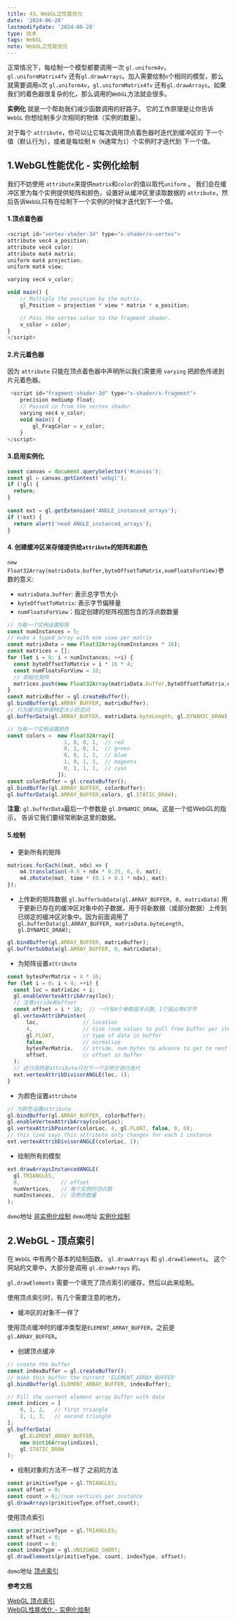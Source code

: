 ```yaml
---
title: 43、WebGL之性能优化
date: '2024-06-28'
lastmodifydate: '2024-06-28'
type: 技术
tags: WebGL
note: WebGL之性能优化
---
```

正常情况下，每绘制一个模型都要调用一次 `gl.uniform4v`，`gl.uniformMatrix4fv` 还有`gl.drawArrays`。加入需要绘制`n`个相同的模型，那么就需要调用`n`次 `gl.uniform4v`，`gl.uniformMatrix4fv` 还有`gl.drawArrays`。如果我们的着色器很复杂的化，那么调用的`WebGL`方法就会很多。

**实例化** 就是一个帮助我们减少函数调用的好路子。 它的工作原理是让你告诉 `WebGL` 你想绘制多少次相同的物体（实例的数量）。

对于每个 `attribute`，你可以让它每次调用顶点着色器时迭代到缓冲区的 下一个值（默认行为），或者是每绘制 `N`（`N`通常为`1`）个实例时才迭代到 下一个值。


## 1.WebGL性能优化 - 实例化绘制
我们不妨使用 `attribute`来提供`matrix`和`color`的值以取代`uniform` 。 我们会在缓冲区里为每个实例提供矩阵和颜色，设置好从缓冲区里读取数据的 `attribute`，然后告诉`WebGL`只有在绘制下一个实例的时候才迭代到下一个值。
#### 1.顶点着色器
```js
<script id="vertex-shader-3d" type="x-shader/x-vertex">
attribute vec4 a_position;
attribute vec4 color;
attribute mat4 matrix;
uniform mat4 projection;
uniform mat4 view;

varying vec4 v_color;

void main() {
    // Multiply the position by the matrix.
    gl_Position = projection * view * matrix * a_position;

    // Pass the vertex color to the fragment shader.
    v_color = color;
}
</script>
```
#### 2.片元着色器
因为 `attribute` 只能在顶点着色器中声明所以我们需要用 `varying` 把颜色传递到片元着色器。
```js
 <script id="fragment-shader-3d" type="x-shader/x-fragment">
    precision mediump float;
    // Passed in from the vertex shader.
    varying vec4 v_color;
    void main() {
        gl_FragColor = v_color;
    }
</script>
```
#### 3.启用实例化
```js
const canvas = document.querySelector('#canvas');
const gl = canvas.getContext('webgl');
if (!gl) {
  return;
}
 
const ext = gl.getExtension('ANGLE_instanced_arrays');
if (!ext) {
  return alert('need ANGLE_instanced_arrays');
}
```
#### 4. 创建缓冲区来存储提供给`attribute`的矩阵和颜色
`new Float32Array(matrixData.buffer,byteOffsetToMatrix,numFloatsForView)`参数的意义:
  + `matrixData.buffer`:  表示总字节大小
  + `byteOffsetToMatrix`: 表示字节偏移量
  + `numFloatsForView`：指定创建的矩阵视图包含的浮点数数量
```js
// 为每一个实例设置矩阵
const numInstances = 5;
// make a typed array with one view per matrix
const matrixData = new Float32Array(numInstances * 16);
const matrices = [];
for (let i = 0; i < numInstances; ++i) {
  const byteOffsetToMatrix = i * 16 * 4;
  const numFloatsForView = 16;
  // 初始化矩阵
  matrices.push(new Float32Array(matrixData.buffer,byteOffsetToMatrix,numFloatsForView));
}
const matrixBuffer = gl.createBuffer();
gl.bindBuffer(gl.ARRAY_BUFFER, matrixBuffer);
// 只为缓冲区申请特定大小的空间
gl.bufferData(gl.ARRAY_BUFFER, matrixData.byteLength, gl.DYNAMIC_DRAW);

// 为每一个实例设置颜色
const colors =  new Float32Array([
                  1, 0, 0, 1,  // red
                  0, 1, 0, 1,  // green
                  0, 0, 1, 1,  // blue
                  1, 0, 1, 1,  // magenta
                  0, 1, 1, 1,  // cyan
                ]);
const colorBuffer = gl.createBuffer();
gl.bindBuffer(gl.ARRAY_BUFFER, colorBuffer);
gl.bufferData(gl.ARRAY_BUFFER,colors, gl.STATIC_DRAW);
```
**注意**: `gl.bufferData`最后一个参数是 `gl.DYNAMIC_DRAW`。这是一个给WebGL的指示， 告诉它我们要经常刷新这里的数据。

####  5.绘制
+ 更新所有的矩阵
```js
matrices.forEach((mat, ndx) => {
    m4.translation(-0.5 + ndx * 0.25, 0, 0, mat);
    m4.zRotate(mat, time * (0.1 + 0.1 * ndx), mat);
});
```
+ 上传新的矩阵数据
`gl.bufferSubData(gl.ARRAY_BUFFER, 0, matrixData)` 用于更新已存在的缓冲区对象中的子数据，用于将新数据（或部分数据）上传到已绑定的缓冲区对象中。因为前面调用了`  gl.bufferData(gl.ARRAY_BUFFER, matrixData.byteLength, gl.DYNAMIC_DRAW);`
```js
gl.bindBuffer(gl.ARRAY_BUFFER, matrixBuffer);
gl.bufferSubData(gl.ARRAY_BUFFER, 0, matrixData);
```
+ 为矩阵设置`attribute`
```js
const bytesPerMatrix = 4 * 16;
for (let i = 0; i < 4; ++i) {
  const loc = matrixLoc + i;
  gl.enableVertexAttribArray(loc);
  // 注意stride和offset
  const offset = i * 16;  // 一行有4个单精度浮点数，1个就占用4字节
  gl.vertexAttribPointer(
      loc,              // location
      4,                // size (num values to pull from buffer per iteration)
      gl.FLOAT,         // type of data in buffer
      false,            // normalize
      bytesPerMatrix,   // stride, num bytes to advance to get to next set of values
      offset,           // offset in buffer
  );
  // 这行说的是attribute只对下一个实例才进行迭代
  ext.vertexAttribDivisorANGLE(loc, 1);
}
```
+ 为颜色设置`attribute`
```js
// 为颜色设置attribute
gl.bindBuffer(gl.ARRAY_BUFFER, colorBuffer);
gl.enableVertexAttribArray(colorLoc);
gl.vertexAttribPointer(colorLoc, 4, gl.FLOAT, false, 0, 0);
// this line says this attribute only changes for each 1 instance
ext.vertexAttribDivisorANGLE(colorLoc, 1);
```
+ 绘制所有的模型
```js
ext.drawArraysInstancedANGLE(
  gl.TRIANGLES,
  0,             // offset
  numVertices,   // 每个实例的顶点数
  numInstances,  // 实例的数量
);
```

`demo`地址 [非实例化绘制](https://github.com/tangjie-93/WebGL/blob/main/fundmantalExamples/%E6%80%A7%E8%83%BD%E4%BC%98%E5%8C%96/%E9%9D%9E%E5%AE%9E%E4%BE%8B%E5%8C%96%E7%BB%98%E5%88%B6.html)
`demo`地址 [实例化绘制](https://github.com/tangjie-93/WebGL/blob/main/fundmantalExamples/%E6%80%A7%E8%83%BD%E4%BC%98%E5%8C%96/%E5%AE%9E%E4%BE%8B%E5%8C%96%E7%BB%98%E5%88%B6.html)

## 2.WebGL - 顶点索引

在 `WebGL` 中有两个基本的绘制函数。 `gl.drawArrays` 和 `gl.drawElements`。 这个网站的文章中，大部分是调用 `gl.drawArrays` 的。

`gl.drawElements` 需要一个填充了顶点索引的缓存，然后以此来绘制。

使用顶点索引时，有几个需要注意的地方。
+ 缓冲区的对象不一样了

使用顶点缓冲时的缓冲类型是`ELEMENT_ARRAY_BUFFER`，之前是  `gl.ARRAY_BUFFER`。

+ 创建顶点缓冲
```js
// create the buffer
const indexBuffer = gl.createBuffer();
// make this buffer the current 'ELEMENT_ARRAY_BUFFER'
gl.bindBuffer(gl.ELEMENT_ARRAY_BUFFER, indexBuffer);

// Fill the current element array buffer with data
const indices = [
    0, 1, 2,   // first triangle
    2, 1, 3,   // second triangle
];
gl.bufferData(
    gl.ELEMENT_ARRAY_BUFFER,
    new Uint16Array(indices),
    gl.STATIC_DRAW
);
```
+ 绘制对象的方法不一样了
之前的方法
```js
const primitiveType = gl.TRIANGLES;
const offset = 0;
const count = 6;//num vertices per instance
gl.drawArrays(primitiveType,offset,count);
```
使用顶点索引
```js
const primitiveType = gl.TRIANGLES;
const offset = 0;
const count = 6;
const indexType = gl.UNSIGNED_SHORT;
gl.drawElements(primitiveType, count, indexType, offset);
```


`demo`地址 [顶点索引](https://github.com/tangjie-93/WebGL/blob/main/fundmantalExamples/%E6%80%A7%E8%83%BD%E4%BC%98%E5%8C%96/%E9%A1%B6%E7%82%B9%E7%B4%A2%E5%BC%95.html)

**参考文档**

[WebGL 顶点索引](https://webglfundamentals.org/webgl/lessons/zh_cn/webgl-indexed-vertices.html)<br>
[WebGL性能优化 - 实例化绘制](https://webglfundamentals.org/webgl/lessons/zh_cn/webgl-instanced-drawing.html)<br>

<Valine></Valine>